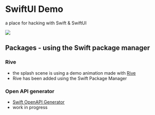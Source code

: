 # SwiftUI Demo
 a place for hacking with Swift & SwiftUI

![](https://github.com/user-attachments/assets/ec5fc2a4-287f-4c4a-aaf7-b4a40fdccb3e)


## Packages - using the Swift package manager
 
 ### Rive
 
- the splash scene is using a demo animation made with [Rive](https://www.rive.app)
- Rive has been added using the Swift Package Manager

### Open API generator

- [Swift OpenAPI Generator](https://github.com/apple/swift-openapi-generator)
- work in progress
